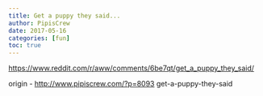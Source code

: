 ```yaml
---
title: Get a puppy they said...
author: PipisCrew
date: 2017-05-16
categories: [fun]
toc: true
---
```


https://www.reddit.com/r/aww/comments/6be7qt/get_a_puppy_they_said/

origin - http://www.pipiscrew.com/?p=8093 get-a-puppy-they-said